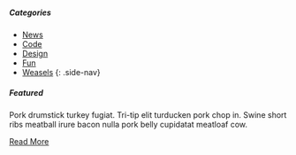 ##### Categories

- [News][1]
- [Code][1]
- [Design][1]
- [Fun][1]
- [Weasels][1]
{: .side-nav}

<div class="panel" markdown="1">

##### Featured

Pork drumstick turkey fugiat. Tri-tip elit turducken pork chop in. Swine short ribs meatball irure bacon nulla pork belly cupidatat meatloaf cow.

[Read More][1]

</div>

[1]: #
